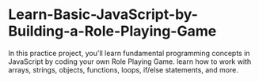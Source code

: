 # Learn-Basic-JavaScript-by-Building-a-Role-Playing-Game
In this practice project, you'll learn fundamental programming concepts in JavaScript by coding your own Role Playing Game.  learn how to work with arrays, strings, objects, functions, loops, if/else statements, and more.
